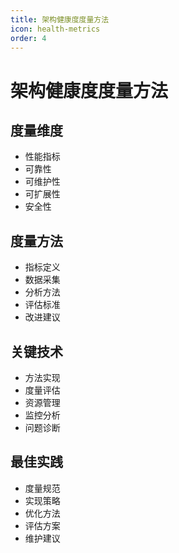 ```yaml
---
title: 架构健康度度量方法
icon: health-metrics
order: 4
---
```


# 架构健康度度量方法

## 度量维度
- 性能指标
- 可靠性
- 可维护性
- 可扩展性
- 安全性

## 度量方法
- 指标定义
- 数据采集
- 分析方法
- 评估标准
- 改进建议

## 关键技术
- 方法实现
- 度量评估
- 资源管理
- 监控分析
- 问题诊断

## 最佳实践
- 度量规范
- 实现策略
- 优化方法
- 评估方案
- 维护建议
